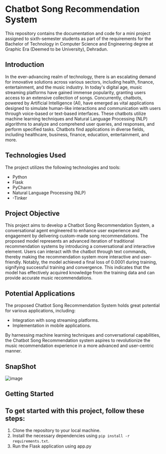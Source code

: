 # Chatbot Song Recommendation System

This repository contains the documentation and code for a mini project assigned to sixth-semester students as part of the requirements for the Bachelor of Technology in Computer Science and Engineering degree at Graphic Era (Deemed to be University), Dehradun.

## Introduction

In the ever-advancing realm of technology, there is an escalating demand for innovative solutions across various sectors, including health, finance, entertainment, and the music industry. In today's digital age, music streaming platforms have gained immense popularity, granting users access to an extensive collection of songs. Concurrently, chatbots, powered by Artificial Intelligence (AI), have emerged as vital applications designed to simulate human-like interactions and communication with users through voice-based or text-based interfaces. These chatbots utilize machine learning techniques and Natural Language Processing (NLP) algorithms to analyze and comprehend user queries, and responses, and perform specified tasks. Chatbots find applications in diverse fields, including healthcare, business, finance, education, entertainment, and more.

## Technologies Used

The project utilizes the following technologies and tools:

- Python
- Flask
- PyCharm
- Natural Language Processing (NLP)
- -Tinker

## Project Objective

This project aims to develop a Chatbot Song Recommendation System, a conversational agent engineered to enhance user experience and engagement by delivering custom-made song recommendations. The proposed model represents an advanced iteration of traditional recommendation systems by introducing a conversational and interactive element. Users can interact with the chatbot through text commands, thereby making the recommendation system more interactive and user-friendly. Notably, the model achieved a final loss of 0.0001 during training, signifying successful training and convergence. This indicates that the model has effectively acquired knowledge from the training data and can provide accurate music recommendations.

## Potential Applications

The proposed Chatbot Song Recommendation System holds great potential for various applications, including:

- Integration with song streaming platforms.
- Implementation in mobile applications.

By harnessing machine learning techniques and conversational capabilities, the Chatbot Song Recommendation system aspires to revolutionize the music recommendation experience in a more advanced and user-centric manner.

## SnapShot
![image](https://github.com/akankshadubey-202/SongRecomendationChatbot/assets/91489416/6702d594-4caf-4710-8dee-942c03643476)


## Getting Started
## To get started with this project, follow these steps:

1. Clone the repository to your local machine.
2. Install the necessary dependencies using `pip install -r requirements.txt`.
3. Run the Flask application using app.py


